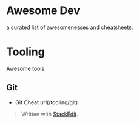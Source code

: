 
# Awesome Dev

a curated list of awesomenesses and cheatsheets.



# Tooling
Awesome tools

## Git
* Git Cheat url(/tooling/git)






> Written with [StackEdit](https://stackedit.io/).
<!--stackedit_data:
eyJoaXN0b3J5IjpbODEwNTA1NTU1XX0=
-->